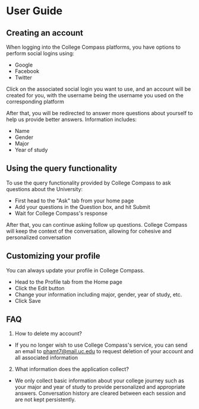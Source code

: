 # User Guide

## Creating an account

When logging into the College Compass platforms, you have options to perform social logins using:
- Google
- Facebook
- Twitter

Click on the associated social login you want to use, and an account will be created for you, with the username being the username you used on the corresponding platform

After that, you will be redirected to answer more questions about yourself to help us provide better answers. Information includes:
- Name
- Gender
- Major
- Year of study

## Using the query functionality

To use the query functionality provided by College Compass to ask questions about the University:
- First head to the "Ask" tab from your home page
- Add your questions in the Question box, and hit Submit
- Wait for College Compass's response

After that, you can continue asking follow up questions. College Compass will keep the context of the conversation, allowing for cohesive and personalized conversation

## Customizing your profile

You can always update your profile in College Compass.
- Head to the Profile tab from the Home page
- Click the Edit button
- Change your information including major, gender, year of study, etc.
- Click Save

## FAQ

1. How to delete my account?
- If you no longer wish to use College Compass's service, you can send an email to phamt7@mail.uc.edu to request deletion of your account and all associated information

2. What information does the application collect?
- We only collect basic information about your college journey such as your major and year of study to provide personalized and appropriate answers. Conversation history are cleared between each session and are not kept persistently.